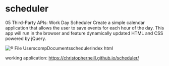 # scheduler

05 Third-Party APIs: Work Day Scheduler
Create a simple calendar application that allows the user to save events for each hour of the day. This app will run in the browser and feature dynamically updated HTML and CSS powered by jQuery.


![® File UserscompDocumentsschedulerindex html](https://user-images.githubusercontent.com/58280924/73048100-a9bec380-3e3d-11ea-9602-cb291860e2fd.jpeg)


working application:
https://christopherneill.github.io/scheduler/
